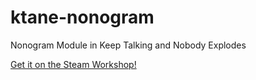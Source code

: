 # ktane-nonogram
Nonogram Module in Keep Talking and Nobody Explodes

[Get it on the Steam Workshop!](http://steamcommunity.com/sharedfiles/filedetails/?id=1139200290)
